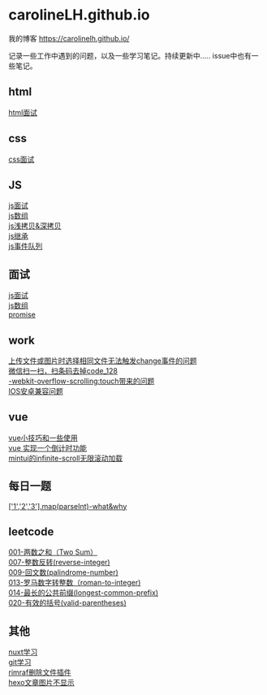 # carolineLH.github.io
我的博客 https://carolinelh.github.io/

记录一些工作中遇到的问题，以及一些学习笔记。持续更新中.....
issue中也有一些笔记。

## html <br>
[html面试](https://carolinelh.github.io/2019/10/14/html%E9%9D%A2%E8%AF%95/#more)<br>


## css <br>
[css面试](https://carolinelh.github.io/2019/09/02/CSS%E9%9D%A2%E8%AF%95/)<br>


## JS <br>
[js面试](https://carolinelh.github.io/2019/08/31/JS%E9%9D%A2%E8%AF%95/)<br>
[js数组](https://carolinelh.github.io/2019/08/29/js%E6%95%B0%E7%BB%84/)<br>
[js浅拷贝&深拷贝](https://carolinelh.github.io/2019/08/26/js%E6%B7%B1%E6%8B%B7%E8%B4%9D/)<br>
[js继承](https://carolinelh.github.io/2019/09/10/js%E7%BB%A7%E6%89%BF/)<br>
[js事件队列](https://carolinelh.github.io/2019/11/06/从promise、process-nextTick、setTimeout出发，谈谈Event-Loop中的Job-queue/)<br>

## 面试 <br>
[js面试](https://carolinelh.github.io/2019/08/31/JS%E9%9D%A2%E8%AF%95/)<br>
[js数组](https://carolinelh.github.io/2019/08/29/js%E6%95%B0%E7%BB%84/)<br>
[promise](https://carolinelh.github.io/2019/09/09/Promise/)<br>

## work <br>
[上传文件或图片时选择相同文件无法触发change事件的问题](https://carolinelh.github.io/2019/08/28/%E4%B8%8A%E4%BC%A0%E6%96%87%E4%BB%B6%E6%88%96%E5%9B%BE%E7%89%87%E6%97%B6%E9%80%89%E6%8B%A9%E7%9B%B8%E5%90%8C%E6%96%87%E4%BB%B6%E6%97%A0%E6%B3%95%E8%A7%A6%E5%8F%91change%E4%BA%8B%E4%BB%B6%E7%9A%84%E9%97%AE%E9%A2%98/)<br>
[微信扫一扫，扫条码去掉code_128](https://carolinelh.github.io/2019/08/28/%E5%BE%AE%E4%BF%A1%E6%89%AB%E4%B8%80%E6%89%AB%EF%BC%8C%E6%89%AB%E6%9D%A1%E7%A0%81%E5%8E%BB%E6%8E%89code-128/)<br>
[-webkit-overflow-scrolling:touch带来的问题](https://carolinelh.github.io/2019/09/03/title/)<br>
[IOS安卓兼容问题](https://carolinelh.github.io/2019/08/01/IOS-%E5%AE%89%E5%8D%93%E5%85%BC%E5%AE%B9%E6%80%A7%E9%97%AE%E9%A2%98/)<br>

## vue <br>
[vue小技巧和一些使用](https://carolinelh.github.io/2019/08/05/vue%E5%B0%8F%E6%8A%80%E5%B7%A7%E5%92%8C%E4%B8%80%E4%BA%9B%E4%BD%BF%E7%94%A8/)<br>
[vue 实现一个倒计时功能](https://carolinelh.github.io/2019/08/05/vue-%E5%AE%9E%E7%8E%B0%E4%B8%80%E4%B8%AA%E5%80%92%E8%AE%A1%E6%97%B6%E5%8A%9F%E8%83%BD/)<br>
[mintui的infinite-scroll无限滚动加载](https://carolinelh.github.io/2019/10/23/vue%E4%B8%AD%E4%BD%BF%E7%94%A8mintui%E7%9A%84infinite-scroll%E7%BB%84%E4%BB%B6%E8%BF%9B%E8%A1%8C%E6%97%A0%E9%99%90%E6%BB%9A%E5%8A%A8%E5%8A%A0%E8%BD%BD/)<br>

## 每日一题<br>
[['1','2','3'].map(parseInt)-what&why](https://carolinelh.github.io/2019/09/22/%E7%AC%AC%E4%B8%80%E9%A2%98%EF%BC%9A-1-2-3-map-parseInt-what-why/)<br>

## leetcode<br>
[001-两数之和（Two Sum）](https://carolinelh.github.io/2019/12/02/001-%E4%B8%A4%E6%95%B0%E4%B9%8B%E5%92%8C%EF%BC%88Two-Sum%EF%BC%89/#more)<br>
[007-整数反转(reverse-integer)](https://carolinelh.github.io/2019/12/05/007-%E6%95%B4%E6%95%B0%E5%8F%8D%E8%BD%AC-reverse-integer/#more)<br>
[009-回文数(palindrome-number)](https://carolinelh.github.io/2019/12/05/009-%E5%9B%9E%E6%96%87%E6%95%B0-palindrome-number/#more)<br>
[013-罗马数字转整数（roman-to-integer)](https://carolinelh.github.io/2019/12/06/013-%E7%BD%97%E9%A9%AC%E6%95%B0%E5%AD%97%E8%BD%AC%E6%95%B4%E6%95%B0%EF%BC%88roman-to-integer%EF%BC%89/#more)<br>
[014-最长的公共前缀(longest-common-prefix)](https://carolinelh.github.io/2019/12/09/014-%E6%9C%80%E9%95%BF%E7%9A%84%E5%85%AC%E5%85%B1%E5%89%8D%E7%BC%80-longest-common-prefix/#more)<br>
[020-有效的括号(valid-parentheses)](https://carolinelh.github.io/2019/12/10/020-%E6%9C%89%E6%95%88%E7%9A%84%E6%8B%AC%E5%8F%B7-valid-parentheses/#more)<br>

## 其他 <br>
[nuxt学习](https://carolinelh.github.io/2019/08/25/nuxt%E5%AD%A6%E4%B9%A0/)<br>
[git学习](https://carolinelh.github.io/2019/11/20/git学习/#more)<br>
[rimraf删除文件插件](https://carolinelh.github.io/2019/11/20/npm%E5%8C%85-rimraf/#more)<br>
[hexo文章图片不显示](https://carolinelh.github.io/2019/11/20/hexo%E6%96%87%E7%AB%A0%E5%9B%BE%E7%89%87%E4%B8%8D%E6%98%BE%E7%A4%BA%E7%9A%84%E5%9D%91/#more)<br>
